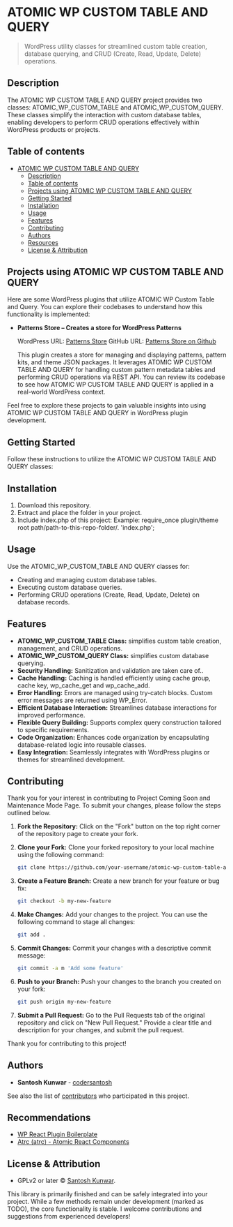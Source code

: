# ATOMIC WP CUSTOM TABLE AND QUERY

> WordPress utility classes for streamlined custom table creation, database querying, and CRUD (Create, Read, Update, Delete) operations.

## Description

The ATOMIC WP CUSTOM TABLE AND QUERY project provides two classes: ATOMIC_WP_CUSTOM_TABLE and ATOMIC_WP_CUSTOM_QUERY. These classes simplify the interaction with custom database tables, enabling developers to perform CRUD operations effectively within WordPress products or projects.

## Table of contents

- [ATOMIC WP CUSTOM TABLE AND QUERY](#atomic-wp-custom-table-and-query)
  - [Description](#description)
  - [Table of contents](#table-of-contents)
  - [Projects using ATOMIC WP CUSTOM TABLE AND QUERY](#projects-using-atomic-wp-custom-table-and-query)
  - [Getting Started](#getting-started)
  - [Installation](#installation)
  - [Usage](#usage)
  - [Features](#features)
  - [Contributing](#contributing)
  - [Authors](#authors)
  - [Resources](#resources)
  - [License & Attribution](#license--attribution)

## Projects using ATOMIC WP CUSTOM TABLE AND QUERY

Here are some WordPress plugins that utilize ATOMIC WP Custom Table and Query. You can explore their codebases to understand how this functionality is implemented:

- **Patterns Store – Creates a store for WordPress Patterns**

  WordPress URL: [Patterns Store](https://wordpress.org/plugins/patterns-store/)
  GitHub URL: [Patterns Store on Github](https://patternswp.com//patterns-store)

  This plugin creates a store for managing and displaying patterns, pattern kits, and theme JSON packages. It leverages ATOMIC WP CUSTOM TABLE AND QUERY for handling custom pattern metadata tables and performing CRUD operations via REST API. You can review its codebase to see how ATOMIC WP CUSTOM TABLE AND QUERY is applied in a real-world WordPress context.

Feel free to explore these projects to gain valuable insights into using ATOMIC WP CUSTOM TABLE AND QUERY in WordPress plugin development.

## Getting Started

Follow these instructions to utilize the ATOMIC WP CUSTOM TABLE AND QUERY classes:

## Installation

1. Download this repository.
2. Extract and place the folder in your project.
3. Include index.php of this project: Example: require_once plugin/theme root path/path-to-this-repo-folder/. 'index.php';

## Usage

Use the ATOMIC_WP_CUSTOM_TABLE AND QUERY classes for:

- Creating and managing custom database tables.
- Executing custom database queries.
- Performing CRUD operations (Create, Read, Update, Delete) on database records.

## Features

- **ATOMIC_WP_CUSTOM_TABLE Class:** simplifies custom table creation, management, and CRUD operations.
- **ATOMIC_WP_CUSTOM_QUERY Class:** simplifies custom database querying.
- **Security Handling:** Sanitization and validation are taken care of..
- **Cache Handling:** Caching is handled efficiently using cache group, cache key, wp_cache_get and wp_cache_add.
- **Error Handling:** Errors are managed using try-catch blocks. Custom error messages are returned using WP_Error.
- **Efficient Database Interaction:** Streamlines database interactions for improved performance.
- **Flexible Query Building:** Supports complex query construction tailored to specific requirements.
- **Code Organization:** Enhances code organization by encapsulating database-related logic into reusable classes.
- **Easy Integration:** Seamlessly integrates with WordPress plugins or themes for streamlined development.

## Contributing

Thank you for your interest in contributing to Project Coming Soon and Maintenance Mode Page. To submit your changes, please follow the steps outlined below.

1. **Fork the Repository:** Click on the "Fork" button on the top right corner of the repository page to create your fork.

2. **Clone your Fork:** Clone your forked repository to your local machine using the following command:

   ```sh
   git clone https://github.com/your-username/atomic-wp-custom-table-and-query
   ```

3. **Create a Feature Branch:** Create a new branch for your feature or bug fix:
   ```sh
   git checkout -b my-new-feature
   ```
4. **Make Changes:** Add your changes to the project. You can use the following command to stage all changes:

   ```sh
   git add .
   ```

5. **Commit Changes:** Commit your changes with a descriptive commit message:

   ```sh
   git commit -a m 'Add some feature'
   ```

6. **Push to your Branch:** Push your changes to the branch you created on your fork:
   ```sh
   git push origin my-new-feature
   ```
7. **Submit a Pull Request:** Go to the Pull Requests tab of the original repository and click on "New Pull Request." Provide a clear title and description for your changes, and submit the pull request.

Thank you for contributing to this project!

## Authors

- **Santosh Kunwar** - [codersantosh](https://twitter.com/codersantosh)

See also the list of [contributors](https://patternswp.com//patterns-store/graphs/contributors) who participated in this project.

## Recommendations

- [WP React Plugin Boilerplate](https://patternswp.com//wp-react-plugin-boilerplate)
- [Atrc (atrc) - Atomic React Components](https://www.npmjs.com/package/atrc)

## License & Attribution

- GPLv2 or later © [Santosh Kunwar](https://twitter.com/codersantosh).

This library is primarily finished and can be safely integrated into your project. While a few methods remain under development (marked as TODO), the core functionality is stable. I welcome contributions and suggestions from experienced developers!
